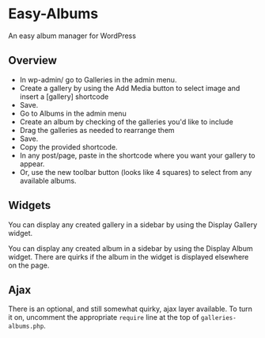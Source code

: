 Easy-Albums
===========

An easy album manager for WordPress


Overview
--------
* In wp-admin/ go to Galleries in the admin menu.
* Create a gallery by using the Add Media button to select image and insert a [gallery] shortcode
* Save.
* Go to Albums in the admin menu
* Create an album by checking of the galleries you'd like to include
* Drag the galleries as needed to rearrange them
* Save.
* Copy the provided shortcode.
* In any post/page, paste in the shortcode where you want your gallery to appear.
* Or, use the new toolbar button (looks like 4 squares) to select from any available albums.

Widgets
-------
You can display any created gallery in a sidebar by using the Display Gallery widget.

You can display any created album in a sidebar by using the Display Album widget. There are quirks if the album in the widget is displayed elsewhere on the page.

Ajax
----
There is an optional, and still somewhat quirky, ajax layer available. To turn it on, uncomment the appropriate `require` line at the top of `galleries-albums.php`.